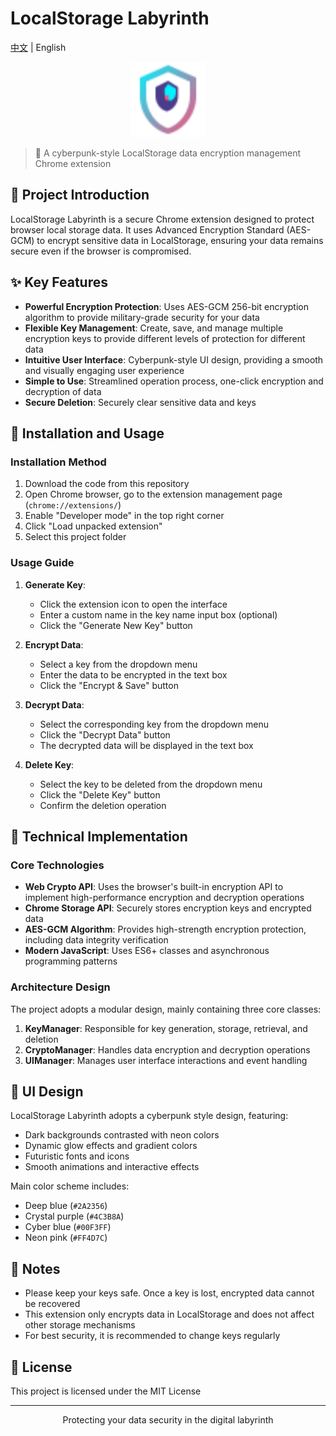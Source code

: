 # LocalStorage Labyrinth

[中文](README.md) | English

<p align="center">
  <img src="icons/main-logo.svg" alt="LocalStorage Labyrinth Logo" width="120" height="120"/>
</p>

> 🔐 A cyberpunk-style LocalStorage data encryption management Chrome extension

## 📖 Project Introduction

LocalStorage Labyrinth is a secure Chrome extension designed to protect browser local storage data. It uses Advanced Encryption Standard (AES-GCM) to encrypt sensitive data in LocalStorage, ensuring your data remains secure even if the browser is compromised.

## ✨ Key Features

- **Powerful Encryption Protection**: Uses AES-GCM 256-bit encryption algorithm to provide military-grade security for your data
- **Flexible Key Management**: Create, save, and manage multiple encryption keys to provide different levels of protection for different data
- **Intuitive User Interface**: Cyberpunk-style UI design, providing a smooth and visually engaging user experience
- **Simple to Use**: Streamlined operation process, one-click encryption and decryption of data
- **Secure Deletion**: Securely clear sensitive data and keys

## 🚀 Installation and Usage

### Installation Method

1. Download the code from this repository
2. Open Chrome browser, go to the extension management page (`chrome://extensions/`)
3. Enable "Developer mode" in the top right corner
4. Click "Load unpacked extension"
5. Select this project folder

### Usage Guide

1. **Generate Key**:
   - Click the extension icon to open the interface
   - Enter a custom name in the key name input box (optional)
   - Click the "Generate New Key" button

2. **Encrypt Data**:
   - Select a key from the dropdown menu
   - Enter the data to be encrypted in the text box
   - Click the "Encrypt & Save" button

3. **Decrypt Data**:
   - Select the corresponding key from the dropdown menu
   - Click the "Decrypt Data" button
   - The decrypted data will be displayed in the text box

4. **Delete Key**:
   - Select the key to be deleted from the dropdown menu
   - Click the "Delete Key" button
   - Confirm the deletion operation

## 🔧 Technical Implementation

### Core Technologies

- **Web Crypto API**: Uses the browser's built-in encryption API to implement high-performance encryption and decryption operations
- **Chrome Storage API**: Securely stores encryption keys and encrypted data
- **AES-GCM Algorithm**: Provides high-strength encryption protection, including data integrity verification
- **Modern JavaScript**: Uses ES6+ classes and asynchronous programming patterns

### Architecture Design

The project adopts a modular design, mainly containing three core classes:

1. **KeyManager**: Responsible for key generation, storage, retrieval, and deletion
2. **CryptoManager**: Handles data encryption and decryption operations
3. **UIManager**: Manages user interface interactions and event handling

## 🎨 UI Design

LocalStorage Labyrinth adopts a cyberpunk style design, featuring:

- Dark backgrounds contrasted with neon colors
- Dynamic glow effects and gradient colors
- Futuristic fonts and icons
- Smooth animations and interactive effects

Main color scheme includes:
- Deep blue (`#2A2356`)
- Crystal purple (`#4C3B8A`)
- Cyber blue (`#00F3FF`)
- Neon pink (`#FF4D7C`)

## 📝 Notes

- Please keep your keys safe. Once a key is lost, encrypted data cannot be recovered
- This extension only encrypts data in LocalStorage and does not affect other storage mechanisms
- For best security, it is recommended to change keys regularly

## 📜 License

This project is licensed under the MIT License

---

<p align="center">Protecting your data security in the digital labyrinth</p>